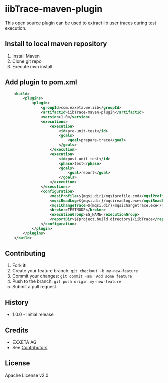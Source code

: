iibTrace-maven-plugin
=================

This open source plugin can be used to extract iib user traces during test execution.  


## Install to local maven repository

1. Install Maven
2. Clone git repo
3. Execute mvn install


## Add plugin to pom.xml

```xml
	<build>
		<plugins>
			<plugin>
				<groupId>com.exxeta.we.iib</groupId>
				<artifactId>iibTrace-maven-plugin</artifactId>
				<version>1.0</version>
				<executions>
					<execution>
						<id>pre-unit-test</id>
						<goals>
							<goal>prepare-trace</goal>
						</goals>
					</execution>
					<execution>
						<id>post-unit-test</id>
						<phase>test</phase>
						<goals>
							<goal>report</goal>
						</goals>
					</execution>
				</executions>
				<configuration>
					<mqsiProfile>${mqsi.dir}/mqsiprofile.cmd</mqsiProfile>
					<mqsiReadLog>${mqsi.dir}/mqsireadlog.exe</mqsiReadLog>
					<mqsiChangeTrace>${mqsi.dir}/mqsichangetrace.exe</mqsiChangeTrace>
					<broker>TESTNODE</broker>
					<executionGroup>EG_NAME</executionGroup>
					<reportDir>${project.build.directory}/iibTrace</reportDir>
				</configuration>
			</plugin>
		</plugins>
	</build>
```


## Contributing

1. Fork it!
2. Create your feature branch: `git checkout -b my-new-feature`
3. Commit your changes: `git commit -am 'Add some feature'`
4. Push to the branch: `git push origin my-new-feature`
5. Submit a pull request

## History

- 1.0.0   - Initial release


## Credits

- EXXETA AG
- See [Contributors](https://www.github.com/EXXETA/iibTrace-maven-plugin/graphs/contributors)

## License

Apache License v2.0